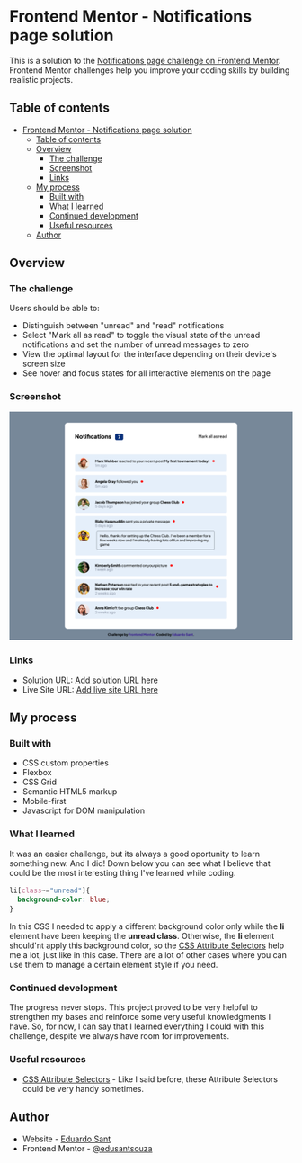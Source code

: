 # Frontend Mentor - Notifications page solution

This is a solution to the [Notifications page challenge on Frontend Mentor](https://www.frontendmentor.io/challenges/notifications-page-DqK5QAmKbC). Frontend Mentor challenges help you improve your coding skills by building realistic projects. 

## Table of contents

- [Frontend Mentor - Notifications page solution](#frontend-mentor---notifications-page-solution)
  - [Table of contents](#table-of-contents)
  - [Overview](#overview)
    - [The challenge](#the-challenge)
    - [Screenshot](#screenshot)
    - [Links](#links)
  - [My process](#my-process)
    - [Built with](#built-with)
    - [What I learned](#what-i-learned)
    - [Continued development](#continued-development)
    - [Useful resources](#useful-resources)
  - [Author](#author)


## Overview

### The challenge

Users should be able to:

- Distinguish between "unread" and "read" notifications
- Select "Mark all as read" to toggle the visual state of the unread notifications and set the number of unread messages to zero
- View the optimal layout for the interface depending on their device's screen size
- See hover and focus states for all interactive elements on the page

### Screenshot

![Landing Page - Notifications Page](/screenshots/Landing%20Page%20-%20Notifications%20Page.png)


### Links

- Solution URL: [Add solution URL here](https://your-solution-url.com)
- Live Site URL: [Add live site URL here](https://your-live-site-url.com)

## My process

### Built with

- CSS custom properties
- Flexbox
- CSS Grid
- Semantic HTML5 markup
- Mobile-first
- Javascript for DOM manipulation


### What I learned

It was an easier challenge, but its always a good oportunity to learn something new. And I did! Down below you can see what I believe that could be the most interesting thing I've learned while coding.

```css
li[class~="unread"]{
  background-color: blue;
}
```

In this CSS I needed to apply a different background color only while the **li** element have been keeping the **unread class**. Otherwise, the **li** element should'nt apply this background color, so the [CSS Attribute Selectors](https://www.w3schools.com/css/css_attribute_selectors.asp) help me a lot, just like in this case. There are a lot of other cases where you can use them to manage a certain element style if you need.


### Continued development

The progress never stops. This project proved to be very helpful to strengthen my bases and reinforce some very useful knowledgments I have. So, for now, I can say that I learned everything I could with this challenge, despite we always have room for improvements.

### Useful resources

- [CSS Attribute Selectors](https://www.w3schools.com/css/css_attribute_selectors.asp) - Like I said before, these Attribute Selectors could be very handy sometimes.


## Author

- Website - [Eduardo Sant](https://github.com/edusantsouza/)
- Frontend Mentor - [@edusantsouza](https://www.frontendmentor.io/profile/edusantsouza)



